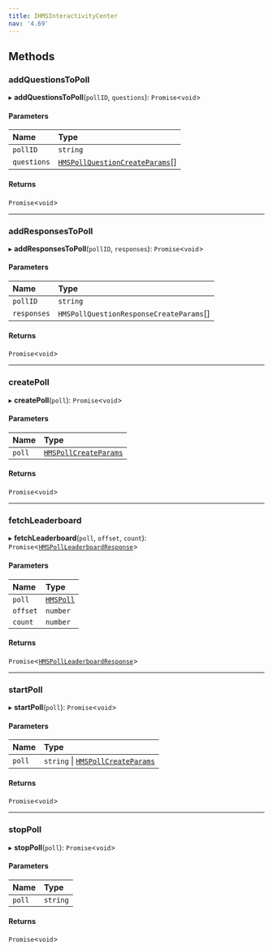```yaml
---
title: IHMSInteractivityCenter
nav: '4.69'
---
```


## Methods

### addQuestionsToPoll

▸ **addQuestionsToPoll**(`pollID`, `questions`): `Promise`<`void`\>

#### Parameters

| Name        | Type                                                                                                   |
| :---------- | :----------------------------------------------------------------------------------------------------- |
| `pollID`    | `string`                                                                                               |
| `questions` | [`HMSPollQuestionCreateParams`](/api-reference/javascript/v2/interfaces/HMSPollQuestionCreateParams)[] |

#### Returns

`Promise`<`void`\>

---

### addResponsesToPoll

▸ **addResponsesToPoll**(`pollID`, `responses`): `Promise`<`void`\>

#### Parameters

| Name        | Type                                    |
| :---------- | :-------------------------------------- |
| `pollID`    | `string`                                |
| `responses` | `HMSPollQuestionResponseCreateParams`[] |

#### Returns

`Promise`<`void`\>

---

### createPoll

▸ **createPoll**(`poll`): `Promise`<`void`\>

#### Parameters

| Name   | Type                                                                                 |
| :----- | :----------------------------------------------------------------------------------- |
| `poll` | [`HMSPollCreateParams`](/api-reference/javascript/v2/interfaces/HMSPollCreateParams) |

#### Returns

`Promise`<`void`\>

---

### fetchLeaderboard

▸ **fetchLeaderboard**(`poll`, `offset`, `count`): `Promise`<[`HMSPollLeaderboardResponse`](/api-reference/javascript/v2/interfaces/HMSPollLeaderboardResponse)\>

#### Parameters

| Name     | Type                                                         |
| :------- | :----------------------------------------------------------- |
| `poll`   | [`HMSPoll`](/api-reference/javascript/v2/interfaces/HMSPoll) |
| `offset` | `number`                                                     |
| `count`  | `number`                                                     |

#### Returns

`Promise`<[`HMSPollLeaderboardResponse`](/api-reference/javascript/v2/interfaces/HMSPollLeaderboardResponse)\>

---

### startPoll

▸ **startPoll**(`poll`): `Promise`<`void`\>

#### Parameters

| Name   | Type                                                                                             |
| :----- | :----------------------------------------------------------------------------------------------- |
| `poll` | `string` \| [`HMSPollCreateParams`](/api-reference/javascript/v2/interfaces/HMSPollCreateParams) |

#### Returns

`Promise`<`void`\>

---

### stopPoll

▸ **stopPoll**(`poll`): `Promise`<`void`\>

#### Parameters

| Name   | Type     |
| :----- | :------- |
| `poll` | `string` |

#### Returns

`Promise`<`void`\>
